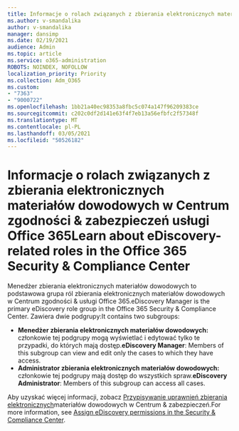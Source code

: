 ```yaml
---
title: Informacje o rolach związanych z zbierania elektronicznych materiałów dowodowych w Centrum zgodności & zabezpieczeń usługi Office 365
ms.author: v-smandalika
author: v-smandalika
manager: dansimp
ms.date: 02/19/2021
audience: Admin
ms.topic: article
ms.service: o365-administration
ROBOTS: NOINDEX, NOFOLLOW
localization_priority: Priority
ms.collection: Adm_O365
ms.custom:
- "7363"
- "9000722"
ms.openlocfilehash: 1bb21a40ec98353a8fbc5c074a147f96209383ce
ms.sourcegitcommit: c202c0df2d141e63f4f7eb13a56efbfc2f57348f
ms.translationtype: MT
ms.contentlocale: pl-PL
ms.lasthandoff: 03/05/2021
ms.locfileid: "50526182"
---
```

# <a name="learn-about-ediscovery-related-roles-in-the-office-365-security--compliance-center"></a><span data-ttu-id="9f96d-102">Informacje o rolach związanych z zbierania elektronicznych materiałów dowodowych w Centrum zgodności & zabezpieczeń usługi Office 365</span><span class="sxs-lookup"><span data-stu-id="9f96d-102">Learn about eDiscovery-related roles in the Office 365 Security & Compliance Center</span></span>

<span data-ttu-id="9f96d-103">Menedżer zbierania elektronicznych materiałów dowodowych to podstawowa grupa ról zbierania elektronicznych materiałów dowodowych w Centrum zgodności & usługi Office 365.</span><span class="sxs-lookup"><span data-stu-id="9f96d-103">eDiscovery Manager is the primary eDiscovery role group in the Office 365 Security & Compliance Center.</span></span> <span data-ttu-id="9f96d-104">Zawiera dwie podgrupy:</span><span class="sxs-lookup"><span data-stu-id="9f96d-104">It contains two subgroups:</span></span>

- <span data-ttu-id="9f96d-105">**Menedżer zbierania elektronicznych materiałów dowodowych:** członkowie tej podgrupy mogą wyświetlać i edytować tylko te przypadki, do których mają dostęp.</span><span class="sxs-lookup"><span data-stu-id="9f96d-105">**eDiscovery Manager**: Members of this subgroup can view and edit only the cases to which they have access.</span></span>
- <span data-ttu-id="9f96d-106">**Administrator zbierania elektronicznych materiałów dowodowych:** członkowie tej podgrupy mają dostęp do wszystkich spraw.</span><span class="sxs-lookup"><span data-stu-id="9f96d-106">**eDiscovery Administrator**: Members of this subgroup can access all cases.</span></span>

<span data-ttu-id="9f96d-107">Aby uzyskać więcej informacji, zobacz [Przypisywanie uprawnień zbierania elektronicznych](https://docs.microsoft.com/microsoft-365/compliance/assign-ediscovery-permissions)materiałów dowodowych w Centrum & zabezpieczeń.</span><span class="sxs-lookup"><span data-stu-id="9f96d-107">For more information, see [Assign eDiscovery permissions in the Security & Compliance Center](https://docs.microsoft.com/microsoft-365/compliance/assign-ediscovery-permissions).</span></span>